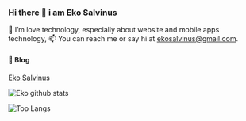 ### Hi there 👋 i am Eko Salvinus

🌱 I’m love technology, especially about website and mobile apps technology,
📫 You can reach me or say hi at ekosalvinus@gmail.com.

#### :memo: Blog
[Eko Salvinus](https://ekosalvinus.my.id)

![Eko github stats](https://github-readme-stats.vercel.app/api?username=ekosalvinus)

![Top Langs](https://github-readme-stats.vercel.app/api/top-langs/?username=ekosalvinus&layout=compact)

<!--
**ekosalvinus/ekosalvinus** is a ✨ _special_ ✨ repository because its `README.md` (this file) appears on your GitHub profile.

Here are some ideas to get you started:

- 🔭 I’m currently working on ... 
- 🌱 I’m currently learning ...
- 👯 I’m looking to collaborate on ...
- 🤔 I’m looking for help with ...
- 💬 Ask me about ...
- 📫 How to reach me: ...
- 😄 Pronouns: ...
- ⚡ Fun fact: ...

-->
